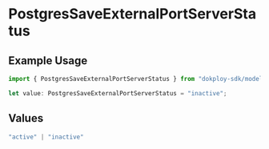 # PostgresSaveExternalPortServerStatus

## Example Usage

```typescript
import { PostgresSaveExternalPortServerStatus } from "dokploy-sdk/models/operations";

let value: PostgresSaveExternalPortServerStatus = "inactive";
```

## Values

```typescript
"active" | "inactive"
```